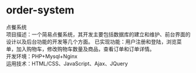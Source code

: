 # order-system
点餐系统<br>
项目描述：一个简易点餐系统，其开发主要包括数据库的建立和维护、前台界面的设计以及后台功能的开发等几个方面。 已实现功能：用户注册和登陆，浏览菜单，加入购物车，修改购物车数量及商品，查看订单和订单详情。<br>
开发环境：PHP+Mysql+Nginx<br>
运用技术：HTML/CSS、JavaScript、Ajax、JQuery<br>
